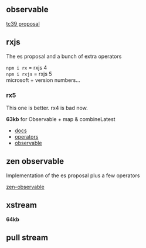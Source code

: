 ## observable

[tc39 proposal](https://github.com/tc39/proposal-observable)


## rxjs
The es proposal and a bunch of extra operators

`npm i rx` = rxjs 4  
`npm i rxjs` = rxjs 5  
microsoft + version numbers...  

### rx5
This one is better. rx4 is bad now.

**63kb** for Observable + map & combineLatest

* [docs](https://github.com/ReactiveX/rxjs/tree/master/doc)
* [operators](https://github.com/ReactiveX/rxjs/blob/master/doc/operators.md)
* [observable](https://github.com/ReactiveX/rxjs/blob/master/doc/observable.md)

## zen observable
Implementation of the es proposal plus a few operators

[zen-observable](https://github.com/zenparsing/zen-observable)


## xstream
**64kb**

## pull stream
